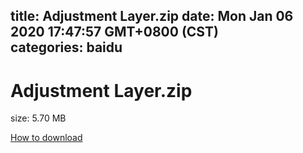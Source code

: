 
title: Adjustment Layer.zip
date: Mon Jan 06 2020 17:47:57 GMT+0800 (CST)    
categories: baidu
---

# Adjustment Layer.zip
size: 5.70 MB
 
 

[How to download](https://bpcam.bemobtrk.com/go/2ceec3aa-1ca2-46d6-b9ff-aaa5c184517c?jno=4879)